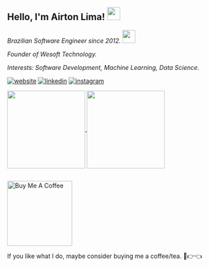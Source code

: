## Hello, I'm Airton Lima! <img src="https://raw.githubusercontent.com/MartinHeinz/MartinHeinz/master/wave.gif" width="30px" height="30px" />

<p><em>Brazilian Software Engineer since 2012. <img src="https://media.giphy.com/media/WUlplcMpOCEmTGBtBW/giphy.gif" width="30"></em></p>
<p><em>Founder of Wesoft Technology.</em></p>
<p><em>Interests: Software Development, Machine Learning, Data Science.</em></p>

[![website](https://img.shields.io/website?label=AirtonLima.dev&style=for-the-badge&url=http://airtonlima.dev.br/)](http://airtonlima.dev.br/)
[![linkedin](https://img.shields.io/badge/LinkedIn-0077B5?style=for-the-badge&logo=linkedin&logoColor=white)](https://www.linkedin.com/in/joseairtonjr/)
[![instagram](https://img.shields.io/badge/Instagram-E4405F?style=for-the-badge&logo=instagram&logoColor=white)](https://www.instagram.com/airtonlima.jr/)

<div>
    <a href="https://github.com/airtonlima" />
    <img align="center" height=180em" src="https://github-readme-stats.vercel.app/api?username=airtonlima&show_icons=true&theme=tokyonight&include_all_commits=true&count_private=true" />
    <img align="center" height=180em" src="https://github-readme-stats.vercel.app/api/top-langs/?username=airtonlima&layout=compact&langs_count=16&theme=tokyonight" />
</div>

<!-- 
### Tecnologias que mais utilizo

<div style="display: inline_block">
    <img align="center" alt="react" src="https://img.shields.io/badge/React-20232A?style=for-the-badge&logo=react&logoColor=61DAFB" />
    <img align="center" alt="angular" src="https://img.shields.io/badge/Angular-DD0031?style=for-the-badge&logo=angular&logoColor=white" />
    <img align="center" alt="bootstrap" src="https://img.shields.io/badge/Bootstrap-563D7C?style=for-the-badge&logo=bootstrap&logoColor=white" />
    <img align="center" alt="nodejs" src="https://img.shields.io/badge/Node.js-43853D?style=for-the-badge&logo=node.js&logoColor=white" />
    <img align="center" alt="python" src="https://img.shields.io/badge/Python-14354C?style=for-the-badge&logo=python&logoColor=white" />
    <img align="center" alt="aws" src="https://img.shields.io/badge/Amazon_AWS-232F3E?style=for-the-badge&logo=amazon-aws&logoColor=white" />
</div> -->

##

<a href="https://www.buymeacoffee.com/airton.lima" target="_blank"><img src="https://cdn.buymeacoffee.com/buttons/v2/default-red.png" alt="Buy Me A Coffee" width="150"></a>
<p>If you like what I do, maybe consider buying me a coffee/tea. 🥺👉👈</p>
